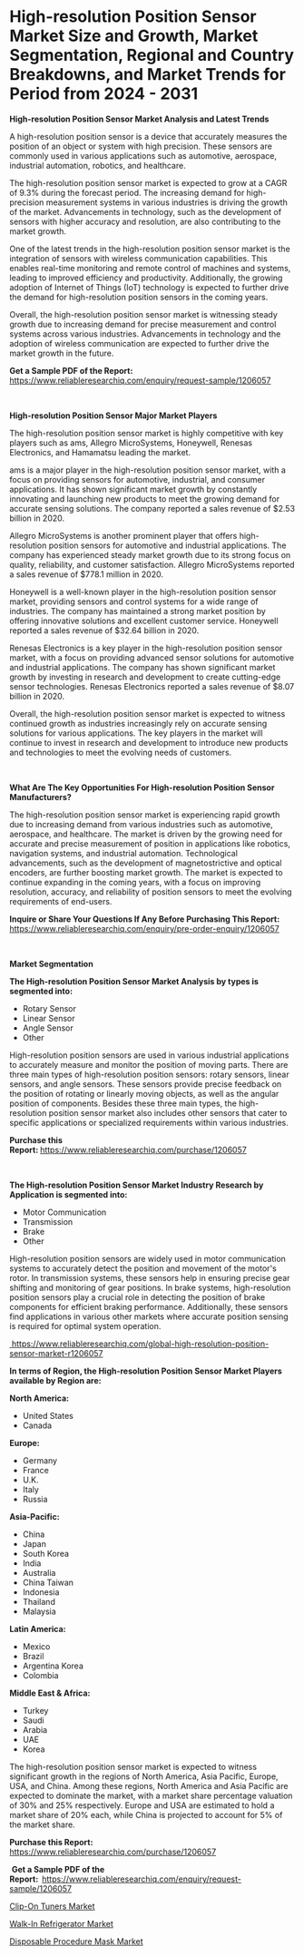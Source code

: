 <p><h1>High-resolution Position Sensor Market Size and Growth, Market Segmentation, Regional and Country Breakdowns, and Market Trends for Period from 2024 -  2031</h1></p><p><strong>High-resolution Position Sensor Market Analysis and Latest Trends</strong></p>
<p><p>A high-resolution position sensor is a device that accurately measures the position of an object or system with high precision. These sensors are commonly used in various applications such as automotive, aerospace, industrial automation, robotics, and healthcare.</p><p>The high-resolution position sensor market is expected to grow at a CAGR of 9.3% during the forecast period. The increasing demand for high-precision measurement systems in various industries is driving the growth of the market. Advancements in technology, such as the development of sensors with higher accuracy and resolution, are also contributing to the market growth.</p><p>One of the latest trends in the high-resolution position sensor market is the integration of sensors with wireless communication capabilities. This enables real-time monitoring and remote control of machines and systems, leading to improved efficiency and productivity. Additionally, the growing adoption of Internet of Things (IoT) technology is expected to further drive the demand for high-resolution position sensors in the coming years.</p><p>Overall, the high-resolution position sensor market is witnessing steady growth due to increasing demand for precise measurement and control systems across various industries. Advancements in technology and the adoption of wireless communication are expected to further drive the market growth in the future.</p></p>
<p><strong>Get a Sample PDF of the Report:&nbsp;</strong> <a href="https://www.reliableresearchiq.com/enquiry/request-sample/1206057">https://www.reliableresearchiq.com/enquiry/request-sample/1206057</a></p>
<p>&nbsp;</p>
<p><strong>High-resolution Position Sensor Major Market Players</strong></p>
<p><p>The high-resolution position sensor market is highly competitive with key players such as ams, Allegro MicroSystems, Honeywell, Renesas Electronics, and Hamamatsu leading the market. </p><p>ams is a major player in the high-resolution position sensor market, with a focus on providing sensors for automotive, industrial, and consumer applications. It has shown significant market growth by constantly innovating and launching new products to meet the growing demand for accurate sensing solutions. The company reported a sales revenue of $2.53 billion in 2020.</p><p>Allegro MicroSystems is another prominent player that offers high-resolution position sensors for automotive and industrial applications. The company has experienced steady market growth due to its strong focus on quality, reliability, and customer satisfaction. Allegro MicroSystems reported a sales revenue of $778.1 million in 2020.</p><p>Honeywell is a well-known player in the high-resolution position sensor market, providing sensors and control systems for a wide range of industries. The company has maintained a strong market position by offering innovative solutions and excellent customer service. Honeywell reported a sales revenue of $32.64 billion in 2020.</p><p>Renesas Electronics is a key player in the high-resolution position sensor market, with a focus on providing advanced sensor solutions for automotive and industrial applications. The company has shown significant market growth by investing in research and development to create cutting-edge sensor technologies. Renesas Electronics reported a sales revenue of $8.07 billion in 2020.</p><p>Overall, the high-resolution position sensor market is expected to witness continued growth as industries increasingly rely on accurate sensing solutions for various applications. The key players in the market will continue to invest in research and development to introduce new products and technologies to meet the evolving needs of customers.</p></p>
<p>&nbsp;</p>
<p><strong>What Are The Key Opportunities For High-resolution Position Sensor Manufacturers?</strong></p>
<p><p>The high-resolution position sensor market is experiencing rapid growth due to increasing demand from various industries such as automotive, aerospace, and healthcare. The market is driven by the growing need for accurate and precise measurement of position in applications like robotics, navigation systems, and industrial automation. Technological advancements, such as the development of magnetostrictive and optical encoders, are further boosting market growth. The market is expected to continue expanding in the coming years, with a focus on improving resolution, accuracy, and reliability of position sensors to meet the evolving requirements of end-users.</p></p>
<p><strong>Inquire or Share Your Questions If Any Before Purchasing This Report:</strong> <a href="https://www.reliableresearchiq.com/enquiry/pre-order-enquiry/1206057">https://www.reliableresearchiq.com/enquiry/pre-order-enquiry/1206057</a></p>
<p>&nbsp;</p>
<p><strong>Market Segmentation</strong></p>
<p><strong>The High-resolution Position Sensor Market Analysis by types is segmented into:</strong></p>
<p><ul><li>Rotary Sensor</li><li>Linear Sensor</li><li>Angle Sensor</li><li>Other</li></ul></p>
<p><p>High-resolution position sensors are used in various industrial applications to accurately measure and monitor the position of moving parts. There are three main types of high-resolution position sensors: rotary sensors, linear sensors, and angle sensors. These sensors provide precise feedback on the position of rotating or linearly moving objects, as well as the angular position of components. Besides these three main types, the high-resolution position sensor market also includes other sensors that cater to specific applications or specialized requirements within various industries.</p></p>
<p><strong>Purchase this Report:&nbsp;</strong><a href="https://www.reliableresearchiq.com/purchase/1206057">https://www.reliableresearchiq.com/purchase/1206057</a></p>
<p>&nbsp;</p>
<p><strong>The High-resolution Position Sensor Market Industry Research by Application is segmented into:</strong></p>
<p><ul><li>Motor Communication</li><li>Transmission</li><li>Brake</li><li>Other</li></ul></p>
<p><p>High-resolution position sensors are widely used in motor communication systems to accurately detect the position and movement of the motor's rotor. In transmission systems, these sensors help in ensuring precise gear shifting and monitoring of gear positions. In brake systems, high-resolution position sensors play a crucial role in detecting the position of brake components for efficient braking performance. Additionally, these sensors find applications in various other markets where accurate position sensing is required for optimal system operation.</p></p>
<p><a href="https://www.reliableresearchiq.com/global-high-resolution-position-sensor-market-r1206057">&nbsp;https://www.reliableresearchiq.com/global-high-resolution-position-sensor-market-r1206057</a></p>
<p><strong>In terms of Region, the High-resolution Position Sensor Market Players available by Region are:</strong></p>
<p>
    <p> <strong> North America: </strong>
        <ul>
            <li>United States</li>
            <li>Canada</li>
        </ul>
        </p> 
    <p> <strong> Europe: </strong>
        <ul>
            <li>Germany</li>
            <li>France</li>
            <li>U.K.</li>
            <li>Italy</li>
            <li>Russia</li>
        </ul>
        </p> 
    <p> <strong> Asia-Pacific: </strong>
        <ul>
            <li>China</li>
            <li>Japan</li>
            <li>South Korea</li>
            <li>India</li>
            <li>Australia</li>
            <li>China Taiwan</li>
            <li>Indonesia</li>
            <li>Thailand</li>
            <li>Malaysia</li>
        </ul>
        </p> 
    <p> <strong> Latin America: </strong>
        <ul>
            <li>Mexico</li>
            <li>Brazil</li>
            <li>Argentina Korea</li>
            <li>Colombia</li>
        </ul>
        </p> 
    <p> <strong> Middle East & Africa: </strong>
        <ul>
            <li>Turkey</li>
            <li>Saudi</li>
            <li>Arabia</li>
            <li>UAE</li>
            <li>Korea</li>
        </ul>
    </p>
    </p>
<p><p>The high-resolution position sensor market is expected to witness significant growth in the regions of North America, Asia Pacific, Europe, USA, and China. Among these regions, North America and Asia Pacific are expected to dominate the market, with a market share percentage valuation of 30% and 25% respectively. Europe and USA are estimated to hold a market share of 20% each, while China is projected to account for 5% of the market share.</p></p>
<p><strong>Purchase this Report: </strong><a href="https://www.reliableresearchiq.com/purchase/1206057">https://www.reliableresearchiq.com/purchase/1206057</a></p>
<p>&nbsp;<strong>Get a Sample PDF of the Report:&nbsp;&nbsp;</strong><a href="https://www.reliableresearchiq.com/enquiry/request-sample/1206057">https://www.reliableresearchiq.com/enquiry/request-sample/1206057</a></p>
<p><strong></strong></p>
<p><p><a href="https://github.com/heatherogden68774/Market-Research-Report-List-1/blob/main/clip-on-tuners-market.md">Clip-On Tuners Market</a></p><p><a href="https://github.com/valeriecruz651/Market-Research-Report-List-1/blob/main/walk-in-refrigerator-market.md">Walk-In Refrigerator Market</a></p><p><a href="https://github.com/fernandomillshz/Market-Research-Report-List-1/blob/main/disposable-procedure-mask-market.md">Disposable Procedure Mask Market</a></p></p>